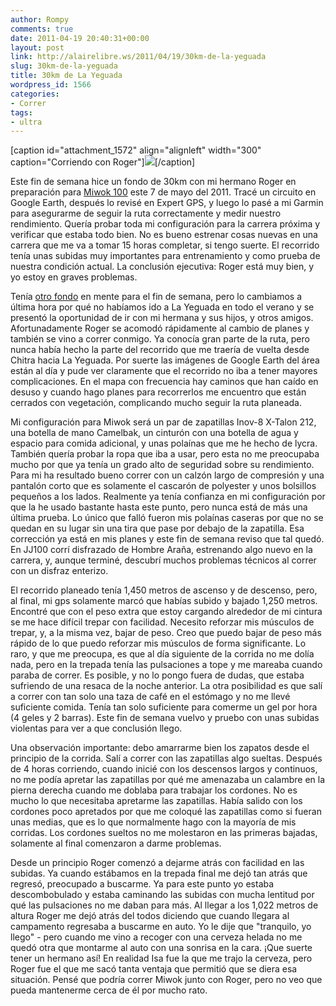 ```yaml
---
author: Rompy
comments: true
date: 2011-04-19 20:40:31+00:00
layout: post
link: http://alairelibre.ws/2011/04/19/30km-de-la-yeguada
slug: 30km-de-la-yeguada
title: 30km de La Yeguada
wordpress_id: 1566
categories:
- Correr
tags:
- ultra
---
```


[caption id="attachment_1572" align="alignleft" width="300" caption="Corriendo con Roger"][![](http://alairelibre.ws/wp-content/uploads/2011/04/P4170703-300x225.jpg)](http://alairelibre.ws/wp-content/uploads/2011/04/P4170703.jpg)[/caption]

Este fin de semana hice un fondo de 30km con mi hermano Roger en preparación para [Miwok 100](http://www.run100s.com/miwok/) este 7 de mayo del 2011. Tracé un circuito en Google Earth, después lo revisé en Expert GPS, y luego lo pasé a mi Garmin para asegurarme de seguir la ruta correctamente y medir nuestro rendimiento. Quería probar toda mi configuración para la carrera próxima y verificar que estaba todo bien. No es bueno estrenar cosas nuevas en una carrera que me va a tomar 15 horas completar, si tengo suerte. El recorrido tenía unas subidas muy importantes para entrenamiento y como prueba de nuestra condición actual. La conclusión ejecutiva: Roger está muy bien, y yo estoy en graves problemas.

Tenía [otro fondo](http://alairelibre.ws/2011/03/23/ultra-fondo) en mente para el fin de semana, pero lo cambiamos a última hora por qué no habíamos ido a La Yeguada en todo el verano y se presentó la oportunidad de ir con mi hermana y sus hijos, y otros amigos. Afortunadamente Roger se acomodó rápidamente al cambio de planes y también se vino a correr conmigo. Ya conocía gran parte de la ruta, pero nunca había hecho la parte del recorrido que me traería de vuelta desde Chitra hacia La Yeguada. Por suerte las imágenes de Google Earth del área están al día y pude ver claramente que el recorrido no iba a tener mayores complicaciones. En el mapa con frecuencia hay caminos que han caído en desuso y cuando hago planes para recorrerlos me encuentro que están cerrados con vegetación, complicando mucho seguir la ruta planeada.

Mi configuración para Miwok será un par de zapatillas Inov-8 X-Talon 212, una botella de mano Camelbak, un cinturón con una botella de agua y espacio para comida adicional, y unas polaínas que me he hecho de lycra. También quería probar la ropa que iba a usar, pero esta no me preocupaba mucho por que ya tenía un grado alto de seguridad sobre su rendimiento. Para mi ha resultado bueno correr con un calzón largo de compresión y una pantalón corto que es solamente el cascarón de polyester y unos bolsillos pequeños a los lados. Realmente ya tenía confianza en mi configuración por que la he usado bastante hasta este punto, pero nunca está de más una última prueba. Lo único que falló fueron mis polaínas caseras por que no se quedan en su lugar sin una tira que pase por debajo de la zapatilla. Esa corrección ya está en mis planes y este fin de semana reviso que tal quedó. En JJ100 corrí disfrazado de Hombre Araña, estrenando algo nuevo en la carrera, y, aunque terminé, descubrí muchos problemas técnicos al correr con un disfraz enterizo.

El recorrido planeado tenía 1,450 metros de ascenso y de descenso, pero, al final, mi gps solamente marcó que habías subido y bajado 1,250 metros. Encontré que con el peso extra que estoy cargando alrededor de mi cintura se me hace difícil trepar con facilidad. Necesito reforzar mis músculos de trepar, y, a la misma vez, bajar de peso. Creo que puedo bajar de peso más rápido de lo que puedo reforzar mis músculos de forma significante. Lo raro, y que me preocupa, es que al día siguiente de la corrida no me dolía nada, pero en la trepada tenía las pulsaciones a tope y me mareaba cuando paraba de correr. Es posible, y no lo pongo fuera de dudas, que estaba sufriendo de una resaca de la noche anterior. La otra posibilidad es que salí a correr con tan solo una taza de café en el estómago y no me llevé suficiente comida. Tenía tan solo suficiente para comerme un gel por hora (4 geles y 2 barras). Este fin de semana vuelvo y pruebo con unas subidas violentas para ver a que conclusión llego.

Una observación importante: debo amarrarme bien los zapatos desde el principio de la corrida. Salí a correr con las zapatillas algo sueltas. Después de 4 horas corriendo, cuando inicié con los descensos largos y continuos, no me podía apretar las zapatillas por qué me amenazaba un calambre en la pierna derecha cuando me doblaba para trabajar los cordones. No es mucho lo que necesitaba apretarme las zapatillas. Había salido con los cordones poco apretados por que me coloqué las zapatillas como si fueran unas medias, que es lo que normalmente hago con la mayoría de mis corridas. Los cordones sueltos no me molestaron en las primeras bajadas, solamente al final comenzaron a darme problemas.

Desde un principio Roger comenzó a dejarme atrás con facilidad en las subidas. Ya cuando estábamos en la trepada final me dejó tan atrás que regresó, preocupado a buscarme. Ya para este punto yo estaba descombobulado y estaba caminando las subidas con mucha lentitud por qué las pulsaciones no me daban para más. Al llegar a los 1,022 metros de altura Roger me dejó atrás del todos diciendo que cuando llegara al campamento regresaba a buscarme en auto. Yo le dije que "tranquilo, yo llego" - pero cuando me vino a recoger con una cerveza helada no me quedó otra que montarme al auto con una sonrisa en la cara. ¡Que suerte tener un hermano así! En realidad Isa fue la que me trajo la cerveza, pero Roger fue el que me sacó tanta ventaja que permitió que se diera esa situación. Pensé que podría correr Miwok junto con Roger, pero no veo que pueda mantenerme cerca de él por mucho rato.
